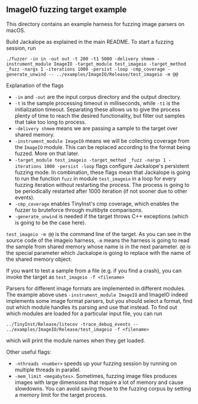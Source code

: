 ## ImageIO fuzzing target example

This directory contains an example harness for fuzzing image parsers on macOS.

Build Jackalope as explained in the main README. To start a fuzzing session, run

`./fuzzer -in in -out out -t 200 -t1 5000 -delivery shmem -instrument_module ImageIO -target_module test_imageio -target_method _fuzz -nargs 1 -iterations 1000 -persist -loop -cmp_coverage -generate_unwind -- ../examples/ImageIO/Release/test_imageio -m @@`

Explanation of the flags
 - `-in` and `-out` are the input corpus directory and the output directory.
 - `-t` is the sample processing timeout in milliseconds, while `-t1` is the initialization timeout. Separating these allows us to give the process plenty of time to reach the desired functionality, but filter out samples that take too long to process.
 - `-delivery shmem` means we are passing a sample to the target over shared memory.
 - `-instrument_module ImageIO` means we will be collecting coverage from the `ImageIO` module. This can be replaced according to the format being fuzzed. More on that later.
 - `-target_module test_imageio -target_method _fuzz -nargs 1 -iterations 1000 -persist -loop` flags configure Jackalope's persistent fuzzing mode. In combination, these flags mean that Jackalope is going to run the function `fuzz` in module `test_imageio` in a loop for every fuzzing iteration without restarting the process. The process is going to be periodically restarted after 1000 iteration (if not sooner due to other events).
 - `-cmp_coverage` enables TinyInst's cmp coverage, which enables the fuzzer to bruteforce through multibyte comparisons.
 - `-generate_unwind` is needed if the target throws C++ exceptions (which is going to be the case here).
 
 `test_imageio -m @@` is the command line of the target. As you can see in the source code of the imageio harness, `-m` means the harness is going to read the sample from shared memory whose name is in the next parameter. `@@` is the special parameter which Jackalope is going to replace with the name of the shared memory object.
 
If you want to test a sample from a file (e.g. if you find a crash), you can invoke the target as `test_imageio -f <filename>`

Parsers for different image formats are implemented in different modules. The example above uses `-instrument_module ImageIO` and ImageIO indeed implements some image format parsers, but you should select a format, find out which module handles its parsing and use that instead. To find out which modules are loaded for a particular input file, you can run

`../TinyInst/Release/litecov -trace_debug_events -- ../examples/ImageIO/Release/test_imageio -f <filename>`

which will print the module names when they get loaded.

Other useful flags:
 - `-nthreads <number>` speeds up your fuzzing session by running on multiple threads in parallel.
 - `-mem_limit <megabytes>`. Sometimes, fuzzing image files produces images with large dimensions that require a lot of memory and cause slowdowns. You can avoid saving those to the fuzzing corpus by setting a memory limit for the target process.
